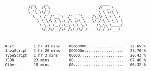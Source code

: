 <div align="center">
<pre><code>
 __    __                        ____      
/\ \  /\ \                      /\  _`\    
\ `\`\\/'/  __      ___       __\ \ \/\ \  
 `\ `\ /' /'__`\  /' _ `\    /\_\\ \ \ \ \ 
   `\ \ \/\ \ \.\_/\ \/\ \   \/_/_\ \ \_\ \
     \ \_\ \__/.\_\ \_\ \_\    /\_\\ \____/
      \/_/\/__/\/_/\/_/\/_/    \/_/ \/___/ 
                                           

</code></pre>

<!--START_SECTION:waka-->

```txt
Rust         1 hr 41 mins    OOOOOOOO.................   32.65 %
JavaScript   1 hr 20 mins    OOOOOOo..................   25.70 %
TypeScript   1 hr 3 mins     OOOOO....................   20.43 %
JSON         23 mins         OO.......................   07.46 %
Other        19 mins         O0.......................   06.32 %
```

<!--END_SECTION:waka-->
